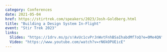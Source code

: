 ```yaml
---
category: Conferences
date: 2021-05-04
href: https://stirtrek.com/speakers/2023/Josh-Goldberg.html
title: "Building a Design System In-Flight"
event: "Stir Trek 2023"
links:
  Slides: "https://1drv.ms/p/s!AvUc1cvPrJnWvtFnhBSaIhabdMf7oQ?e=0Me4QN"
  Video: "https://www.youtube.com/watch?v=rN6kOPUEicE"
---
```


